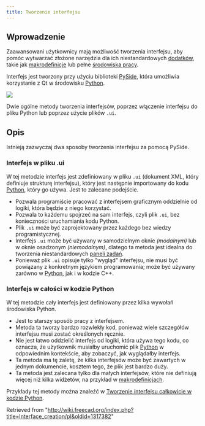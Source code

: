 ```yaml
---
title: Tworzenie interfejsu
---
```

## Wprowadzenie

Zaawansowani użytkownicy mają możliwość tworzenia interfejsu, aby pomóc wytwarzać złożone narzędzia dla ich niestandardowych [dodatków](/Addon/pl "Addon/pl"), takie jak [makrodefinicje](/Macros/pl "Macros/pl") lub pełne [środowiska pracy](/Workbenches/pl "Workbenches/pl").

Interfejs jest tworzony przy użyciu biblioteki [PySide](/PySide/pl "PySide/pl"), która umożliwia korzystanie z Qt w środowisku [Python](/Python/pl "Python/pl").

![](/images/FreeCAD_creating_interfaces.svg)

Dwie ogólne metody tworzenia interfejsów, poprzez włączenie interfejsu do pliku Python lub poprzez użycie plików `.ui`.

## Opis

Istnieją zazwyczaj dwa sposoby tworzenia interfejsu za pomocą PySide.

### Interfejs w pliku .ui

W tej metodzie interfejs jest zdefiniowany w pliku `.ui` (dokument XML, który definiuje strukturę interfejsu), który jest następnie importowany do kodu [Python](/Python/pl "Python/pl"), który go używa. Jest to zalecane podejście.

* Pozwala programiście pracować z interfejsem graficznym oddzielnie od logiki, która będzie z niego korzystać.
* Pozwala to każdemu spojrzeć na sam interfejs, czyli plik `.ui`, bez konieczności uruchamiania kodu Python.
* Plik `.ui` może być zaprojektowany przez każdego bez wiedzy programistycznej.
* Interfejs `.ui` może być używany w samodzielnym oknie *(modalnym)* lub w oknie osadzonym *(niemodalnym)*, dlatego ta metoda jest idealna do tworzenia niestandardowych [paneli zadań](/Task_panel/pl "Task panel/pl").
* Ponieważ plik `.ui` opisuje tylko "wygląd" interfejsu, nie musi być powiązany z konkretnym językiem programowania; może być używany zarówno w [Python](/Python/pl "Python/pl"), jak i w kodzie C++.

### Interfejs w całości w kodzie Python

W tej metodzie cały interfejs jest definiowany przez kilka wywołań środowiska Python.

* Jest to starszy sposób pracy z interfejsem.
* Metoda ta tworzy bardzo rozwlekły kod, ponieważ wiele szczegółów interfejsu musi zostać określonych ręcznie.
* Nie jest łatwo oddzielić interfejs od logiki, która używa tego kodu, co oznacza, że użytkownik musiałby uruchomić plik [Python](/Python/pl "Python/pl") w odpowiednim kontekście, aby zobaczyć, jak wyglądałby interfejs.
* Ta metoda ma tę zaletę, że kilka interfejsów może być zawartych w jednym dokumencie, kosztem tego, że plik jest bardzo duży.
* Ta metoda jest zalecana tylko dla małych interfejsów, które nie definiują więcej niż kilka widżetów, na przykład w [makrodefinicjach](/Macros/pl "Macros/pl").

Przykłady tej metody można znaleźć w [Tworzenie interfejsu całkowicie w kodzie Python](#Interface_completely_in_Python_code).

Retrieved from "<http://wiki.freecad.org/index.php?title=Interface_creation/pl&oldid=1317382>"